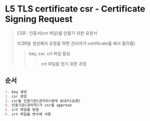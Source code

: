 # L5 TLS certificate csr - Certificate Signing Request

> CSR : 인증서(crt 파일)를 만들기 위한 요청서
>
> (CSR을 생성해서 요청을 하면 관리자가 certificate를 해서 돌려줌)
>
> > key, csr, crt 파일 필요
> >
> > > crt 파일을 얻기 위한 과정

## 순서

```md
1. key 생성
2. csr 생성
3. csr을 인증기관(관리자)에게 보내기(요청)
4. 인증기관(관리자)가 csr을 approve
5. crt 파일을 받음
6. crt 파일을 변수에 사용
```
